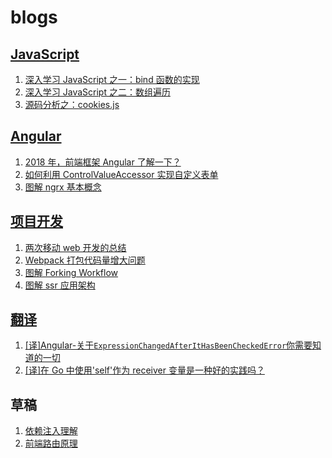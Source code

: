 # blogs

## [JavaScript](https://github.com/shhdgit/blogs/issues?q=is%3Aopen+is%3Aissue+label%3AJavaScript)

1.  [深入学习 JavaScript 之一：bind 函数的实现](https://github.com/shhdgit/blogs/issues/1)
1.  [深入学习 JavaScript 之二：数组遍历](https://github.com/shhdgit/blogs/issues/4)
1.  [源码分析之：cookies.js](https://github.com/shhdgit/blogs/issues/6)

## [Angular](https://github.com/shhdgit/blogs/labels/Angular)

1.  [2018 年，前端框架 Angular 了解一下？](https://github.com/shhdgit/blogs/issues/9)
1.  [如何利用 ControlValueAccessor 实现自定义表单](https://github.com/shhdgit/blogs/issues/11)
1.  [图解 ngrx 基本概念](https://github.com/shhdgit/blogs/issues/13)

## [项目开发](https://github.com/shhdgit/blogs/issues?q=is%3Aissue+is%3Aopen+label%3A%E9%A1%B9%E7%9B%AE%E5%BC%80%E5%8F%91)

1.  [两次移动 web 开发的总结](https://github.com/shhdgit/blogs/issues/2)
1.  [Webpack 打包代码量增大问题](https://github.com/shhdgit/blogs/issues/3)
1.  [图解 Forking Workflow](https://github.com/shhdgit/blogs/issues/10)
1.  [图解 ssr 应用架构](https://github.com/shhdgit/blogs/issues/12)

## [翻译](https://github.com/shhdgit/blogs/labels/%E7%BF%BB%E8%AF%91)

1.  [[译]Angular-关于`ExpressionChangedAfterItHasBeenCheckedError`你需要知道的一切](https://github.com/shhdgit/blogs/issues/7)
1.  [[译]在 Go 中使用'self'作为 receiver 变量是一种好的实践吗？](https://github.com/shhdgit/blogs/issues/8)

## 草稿

1.  [依赖注入理解]()
1.  [前端路由原理]()
